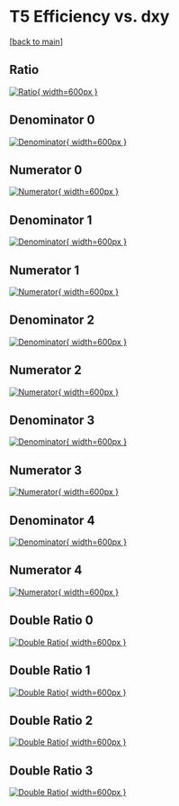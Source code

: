 # T5 Efficiency vs. dxy

[[back to main](./)]



## Ratio

[![Ratio](../mtv/var/T5_xtr_211_1_eff_dxy.png){ width=600px }](../mtv/var/T5_xtr_211_1_eff_dxy.pdf)

## Denominator 0

[![Denominator](../mtv/den/T5_xtr_211_1_eff_dxy_den0.png){ width=600px }](../mtv/den/T5_xtr_211_1_eff_dxy_den0.pdf)

## Numerator 0

[![Numerator](../mtv/num/T5_xtr_211_1_eff_dxy_num0.png){ width=600px }](../mtv/num/T5_xtr_211_1_eff_dxy_num0.pdf)

## Denominator 1

[![Denominator](../mtv/den/T5_xtr_211_1_eff_dxy_den1.png){ width=600px }](../mtv/den/T5_xtr_211_1_eff_dxy_den1.pdf)

## Numerator 1

[![Numerator](../mtv/num/T5_xtr_211_1_eff_dxy_num1.png){ width=600px }](../mtv/num/T5_xtr_211_1_eff_dxy_num1.pdf)

## Denominator 2

[![Denominator](../mtv/den/T5_xtr_211_1_eff_dxy_den2.png){ width=600px }](../mtv/den/T5_xtr_211_1_eff_dxy_den2.pdf)

## Numerator 2

[![Numerator](../mtv/num/T5_xtr_211_1_eff_dxy_num2.png){ width=600px }](../mtv/num/T5_xtr_211_1_eff_dxy_num2.pdf)

## Denominator 3

[![Denominator](../mtv/den/T5_xtr_211_1_eff_dxy_den3.png){ width=600px }](../mtv/den/T5_xtr_211_1_eff_dxy_den3.pdf)

## Numerator 3

[![Numerator](../mtv/num/T5_xtr_211_1_eff_dxy_num3.png){ width=600px }](../mtv/num/T5_xtr_211_1_eff_dxy_num3.pdf)

## Denominator 4

[![Denominator](../mtv/den/T5_xtr_211_1_eff_dxy_den4.png){ width=600px }](../mtv/den/T5_xtr_211_1_eff_dxy_den4.pdf)

## Numerator 4

[![Numerator](../mtv/num/T5_xtr_211_1_eff_dxy_num4.png){ width=600px }](../mtv/num/T5_xtr_211_1_eff_dxy_num4.pdf)

## Double Ratio 0

[![Double Ratio](../mtv/ratio/T5_xtr_211_1_eff_dxy_ratio0.png){ width=600px }](../mtv/ratio/T5_xtr_211_1_eff_dxy_ratio0.pdf)

## Double Ratio 1

[![Double Ratio](../mtv/ratio/T5_xtr_211_1_eff_dxy_ratio1.png){ width=600px }](../mtv/ratio/T5_xtr_211_1_eff_dxy_ratio1.pdf)

## Double Ratio 2

[![Double Ratio](../mtv/ratio/T5_xtr_211_1_eff_dxy_ratio2.png){ width=600px }](../mtv/ratio/T5_xtr_211_1_eff_dxy_ratio2.pdf)

## Double Ratio 3

[![Double Ratio](../mtv/ratio/T5_xtr_211_1_eff_dxy_ratio3.png){ width=600px }](../mtv/ratio/T5_xtr_211_1_eff_dxy_ratio3.pdf)

